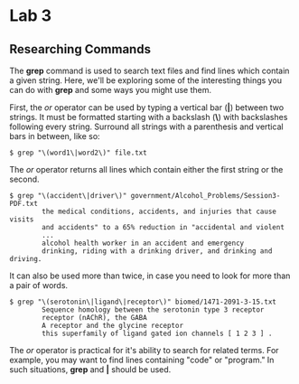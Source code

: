 # Lab 3
## Researching Commands

The **grep** command is used to search text files and find lines which contain a given string. Here, we'll be exploring some of the interesting things you can do with **grep** and some ways you might use them.

First, the *or* operator can be used by typing a vertical bar (**|**) between two strings. It must be formatted starting with a backslash (**\\**) with backslashes following every string. Surround all strings with a parenthesis and vertical bars in between, like so:
    
    $ grep "\(word1\|word2\)" file.txt
    
The *or* operator returns all lines which contain either the first string or the second.

    $ grep "\(accident\|driver\)" government/Alcohol_Problems/Session3-PDF.txt
            the medical conditions, accidents, and injuries that cause visits
            and accidents" to a 65% reduction in "accidental and violent
            ...
            alcohol health worker in an accident and emergency
            drinking, riding with a drinking driver, and drinking and driving.
    
It can also be used more than twice, in case you need to look for more than a pair of words.

    $ grep "\(serotonin\|ligand\|receptor\)" biomed/1471-2091-3-15.txt
            Sequence homology between the serotonin type 3 receptor
            receptor (nAChR), the GABA
            A receptor and the glycine receptor
            this superfamily of ligand gated ion channels [ 1 2 3 ] .
            
The *or* operator is practical for it's ability to search for related terms. For example, you may want to find lines containing "code" or "program." In such situations, **grep** and **|** should be used.
